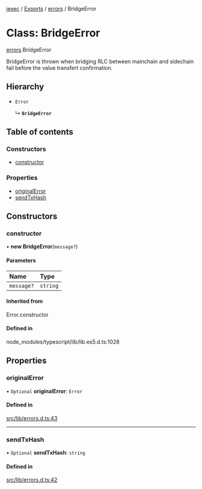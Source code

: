 [iexec](../README.md) / [Exports](../modules.md) / [errors](../modules/errors.md) / BridgeError

# Class: BridgeError

[errors](../modules/errors.md).BridgeError

BridgeError is thrown when bridging RLC between mainchain and sidechain fail before the value transfert confirmation.

## Hierarchy

- `Error`

  ↳ **`BridgeError`**

## Table of contents

### Constructors

- [constructor](errors.BridgeError.md#constructor)

### Properties

- [originalError](errors.BridgeError.md#originalerror)
- [sendTxHash](errors.BridgeError.md#sendtxhash)

## Constructors

### constructor

• **new BridgeError**(`message?`)

#### Parameters

| Name | Type |
| :------ | :------ |
| `message?` | `string` |

#### Inherited from

Error.constructor

#### Defined in

node_modules/typescript/lib/lib.es5.d.ts:1028

## Properties

### originalError

• `Optional` **originalError**: `Error`

#### Defined in

[src/lib/errors.d.ts:43](https://github.com/iExecBlockchainComputing/iexec-sdk/blob/961d430/src/lib/errors.d.ts#L43)

___

### sendTxHash

• `Optional` **sendTxHash**: `string`

#### Defined in

[src/lib/errors.d.ts:42](https://github.com/iExecBlockchainComputing/iexec-sdk/blob/961d430/src/lib/errors.d.ts#L42)
